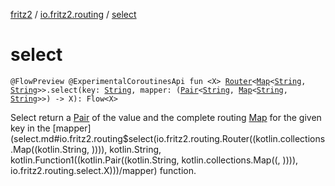 [fritz2](../index.md) / [io.fritz2.routing](index.md) / [select](./select.md)

# select

`@FlowPreview @ExperimentalCoroutinesApi fun <X> `[`Router`](-router/index.md)`<`[`Map`](https://kotlinlang.org/api/latest/jvm/stdlib/kotlin.collections/-map/index.html)`<`[`String`](https://kotlinlang.org/api/latest/jvm/stdlib/kotlin/-string/index.html)`, `[`String`](https://kotlinlang.org/api/latest/jvm/stdlib/kotlin/-string/index.html)`>>.select(key: `[`String`](https://kotlinlang.org/api/latest/jvm/stdlib/kotlin/-string/index.html)`, mapper: (`[`Pair`](https://kotlinlang.org/api/latest/jvm/stdlib/kotlin/-pair/index.html)`<`[`String`](https://kotlinlang.org/api/latest/jvm/stdlib/kotlin/-string/index.html)`, `[`Map`](https://kotlinlang.org/api/latest/jvm/stdlib/kotlin.collections/-map/index.html)`<`[`String`](https://kotlinlang.org/api/latest/jvm/stdlib/kotlin/-string/index.html)`, `[`String`](https://kotlinlang.org/api/latest/jvm/stdlib/kotlin/-string/index.html)`>>) -> X): Flow<X>`

Select return a [Pair](https://kotlinlang.org/api/latest/jvm/stdlib/kotlin/-pair/index.html) of the value
and the complete routing [Map](https://kotlinlang.org/api/latest/jvm/stdlib/kotlin.collections/-map/index.html) for the given key in the [mapper](select.md#io.fritz2.routing$select(io.fritz2.routing.Router((kotlin.collections.Map((kotlin.String, )))), kotlin.String, kotlin.Function1((kotlin.Pair((kotlin.String, kotlin.collections.Map((, )))), io.fritz2.routing.select.X)))/mapper) function.

